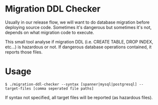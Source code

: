 # Migration DDL Checker

Usually in our release flow, we will want to do database migration before deploying source code.
Sometimes it's dangerous but sometimes it's not, depends on what migration code to execute.

This small tool analyse if migration DDL (i.e. CREATE TABLE, DROP INDEX, etc...) is hazardous or not.
If dangerous database operations contained, it reports those files.

# Usage

```
$ ./migration-ddl-checker --syntax [spanner|mysql|postgresql] --target-files [comma seperated file paths]
```

If syntax not specified, all target files will be reported (as hazardous files).

